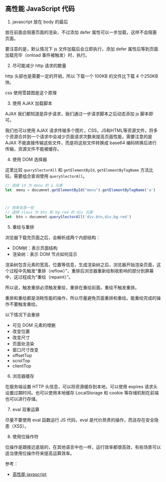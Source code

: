 ## 高性能 JavaScript 代码

  

1. javascript 放在 body 的最后

  

放在前面会阻塞页面的渲染，不过添加 defer 属性可以一步加载，这样不会阻塞页面。

  

要注意的是，默认情况下 js 文件加载后会立即执行，添加 defer 属性后等到页面加载完毕（onload 事件被触发）时，执行。

  

2. 尽可能减少 http 请求的数量

  

http 头部也是需要一定的开销，所以 下载一个 100KB 的文件比下载 4 个250KB 快。

  

css 使用雪碧图是这个原理

  

3. 使用 AJAX 加载脚本

  

AJAX 我们都知道是异步请求，我们通过一步请求脚本之后动态添加 js 脚本即可。

  

我们也可以使用 AJAX 请求传输多个图片，CSS，JS和HTML等资源文件，将多个资源合并到一个请求中会减少页面请求次数来提高页面性能，需要注意的是 AJAX 不能直接传输这些文件，而是将这些文件转换成 base64 编码转换后进行传输，资源文件不能被缓存。

  

4. 使用 DOM 选择器

  

这里比较 `querySlectorAll` 和 `getElementById`, `getElementByTagName` 方法比较。需要组合查询使用 `querySlectorAll`。

  

```js
// 选择 id 为 menu 的 a 元素
let  menu = documnet.getElementById("menu").getElementByTagName('a')

  

// 效率会高一些
// 选择 class 为 btn 和 bg-red 的 div 元素
let  btn = documnet.querySlectorAll('div.btn,div.bg-red')

```

5. 重绘与重排 

浏览器下载完页面之后，会解析成两个内部结构：

- DOM树：表示页面结构
- 渲染树：表示 DOM 节点如何显示

渲染树包含元素的宽高，位置等信息，生成渲染树之后，浏览器开始渲染页面，这个过程中先触发“重排（reflow）”，重排后浏览器重新绘制收影响的部分到屏幕中，这过程成为“重绘（repaint）”。

所以说，触发重排必须触发重绘，重排在重绘前面。重绘不触发重排。 

重排和重绘都是消耗性能的操作，所以尽量避免页面重排和重绘。能重绘完成的操作不要触发重绘。


以下情况下会重排
- 可见 DOM 元素的增删
- 改变位置
- 改变尺寸
- 页面处渲染
- 窗口尺寸改变
- offsetTop
- scrolTop
- clientTop

6. 浏览器缓存

在服务端设置 HTTP 头信息，可以将资源缓存到本地，可以使用 expires 请求头设置过期时间。也可以使用本地缓存 LocalStorage 和 cookie 等存储机制在前端也可以进行存储。



7. eval 双重运算

尽量不要使用 eval 函数运行 JS 代码，eval 是代价昂贵的操作，而且存在安全隐患（XSS）。

8. 使用位操作符

  

位操作是跟接近底层的，在其他语言中也一样，运行效率都很高效，有些场景可以适当使用位操作符来提高运算效率。

参考：
- [高性能 javascript](https://book.douban.com/subject/5362856/)
